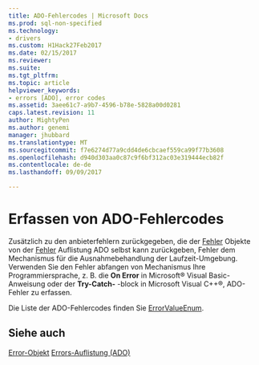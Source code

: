 ```yaml
---
title: ADO-Fehlercodes | Microsoft Docs
ms.prod: sql-non-specified
ms.technology:
- drivers
ms.custom: H1Hack27Feb2017
ms.date: 02/15/2017
ms.reviewer: 
ms.suite: 
ms.tgt_pltfrm: 
ms.topic: article
helpviewer_keywords:
- errors [ADO], error codes
ms.assetid: 3aee61c7-a9b7-4596-b78e-5828a00d0281
caps.latest.revision: 11
author: MightyPen
ms.author: genemi
manager: jhubbard
ms.translationtype: MT
ms.sourcegitcommit: f7e6274d77a9cdd4de6cbcaef559ca99f77b3608
ms.openlocfilehash: d940d303aa0c87c9f6bf312ac03e319444ecb82f
ms.contentlocale: de-de
ms.lasthandoff: 09/09/2017

---
```

# <a name="capture-ado-error-codes"></a>Erfassen von ADO-Fehlercodes
Zusätzlich zu den anbieterfehlern zurückgegeben, die der [Fehler](../../../ado/reference/ado-api/error-object.md) Objekte von der [Fehler](../../../ado/reference/ado-api/errors-collection-ado.md) Auflistung ADO selbst kann zurückgeben, Fehler dem Mechanismus für die Ausnahmebehandlung der Laufzeit-Umgebung. Verwenden Sie den Fehler abfangen von Mechanismus Ihre Programmiersprache, z. B. die **On Error** in Microsoft® Visual Basic-Anweisung oder der **Try-Catch-** -block in Microsoft Visual C++®, ADO-Fehler zu erfassen.

 Die Liste der ADO-Fehlercodes finden Sie [ErrorValueEnum](../../../ado/reference/ado-api/errorvalueenum.md).

## <a name="see-also"></a>Siehe auch
 [Error-Objekt](../../../ado/reference/ado-api/error-object.md) [Errors-Auflistung (ADO)](../../../ado/reference/ado-api/errors-collection-ado.md)


